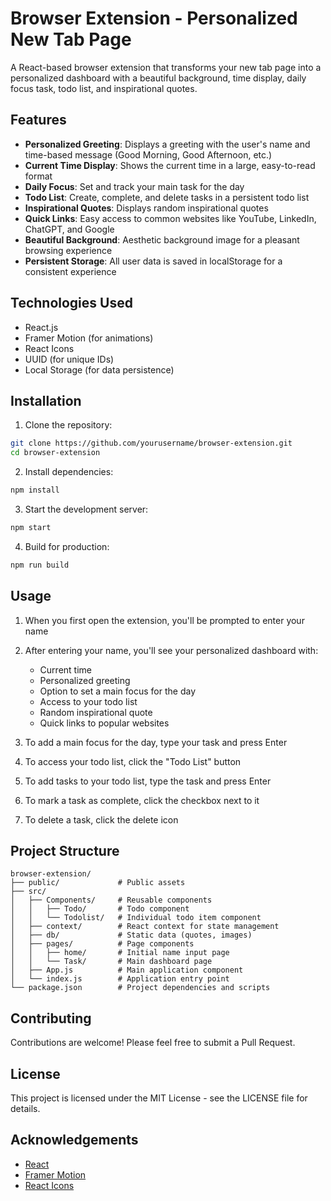 # Browser Extension - Personalized New Tab Page

A React-based browser extension that transforms your new tab page into a personalized dashboard with a beautiful background, time display, daily focus task, todo list, and inspirational quotes.

## Features
- **Personalized Greeting**: Displays a greeting with the user's name and time-based message (Good Morning, Good Afternoon, etc.)
- **Current Time Display**: Shows the current time in a large, easy-to-read format
- **Daily Focus**: Set and track your main task for the day
- **Todo List**: Create, complete, and delete tasks in a persistent todo list
- **Inspirational Quotes**: Displays random inspirational quotes
- **Quick Links**: Easy access to common websites like YouTube, LinkedIn, ChatGPT, and Google
- **Beautiful Background**: Aesthetic background image for a pleasant browsing experience
- **Persistent Storage**: All user data is saved in localStorage for a consistent experience

## Technologies Used
- React.js
- Framer Motion (for animations)
- React Icons
- UUID (for unique IDs)
- Local Storage (for data persistence)

## Installation
1. Clone the repository:
```bash
git clone https://github.com/yourusername/browser-extension.git
cd browser-extension
```

2. Install dependencies:
```bash
npm install
```

3. Start the development server:
```bash
npm start
```

4. Build for production:
```bash
npm run build
```

## Usage
1. When you first open the extension, you'll be prompted to enter your name
2. After entering your name, you'll see your personalized dashboard with:
   - Current time
   - Personalized greeting
   - Option to set a main focus for the day
   - Access to your todo list
   - Random inspirational quote
   - Quick links to popular websites

3. To add a main focus for the day, type your task and press Enter
4. To access your todo list, click the "Todo List" button
5. To add tasks to your todo list, type the task and press Enter
6. To mark a task as complete, click the checkbox next to it
7. To delete a task, click the delete icon

## Project Structure
```
browser-extension/
├── public/             # Public assets
├── src/
│   ├── Components/     # Reusable components
│   │   ├── Todo/       # Todo component
│   │   └── Todolist/   # Individual todo item component
│   ├── context/        # React context for state management
│   ├── db/             # Static data (quotes, images)
│   ├── pages/          # Page components
│   │   ├── home/       # Initial name input page
│   │   └── Task/       # Main dashboard page
│   ├── App.js          # Main application component
│   └── index.js        # Application entry point
└── package.json        # Project dependencies and scripts
```

## Contributing
Contributions are welcome! Please feel free to submit a Pull Request.

## License
This project is licensed under the MIT License - see the LICENSE file for details.

## Acknowledgements
- [React](https://reactjs.org/)
- [Framer Motion](https://www.framer.com/motion/)
- [React Icons](https://react-icons.github.io/react-icons/)

